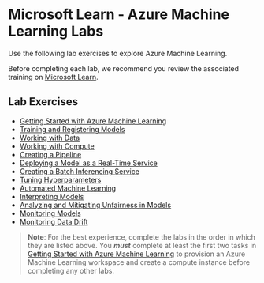 # Microsoft Learn - Azure Machine Learning Labs

Use the following lab exercises to explore Azure Machine Learning.

Before completing each lab, we recommend you review the associated training on [Microsoft Learn](https://docs.microsoft.com/learn/paths/build-ai-solutions-with-azure-ml-service/).

## Lab Exercises

- [Getting Started with Azure Machine Learning](Lab01.md)
- [Training and Registering Models](Lab02.md)
- [Working with Data](Lab03.md)
- [Working with Compute](Lab04.md)
- [Creating a Pipeline](Lab05.md)
- [Deploying a Model as a Real-Time Service](Lab06.md)
- [Creating a Batch Inferencing Service](Lab07.md)
- [Tuning Hyperparameters](Lab08.md)
- [Automated Machine Learning](Lab09.md)
- [Interpreting Models](Lab10.md)
- [Analyzing and Mitigating Unfairness in Models](Lab11.md)
- [Monitoring Models](Lab12.md)
- [Monitoring Data Drift](Lab13.md)

> **Note**: For the best experience, complete the labs in the order in which they are listed above. You ***must*** complete at least the first two tasks in [Getting Started with Azure Machine Learning](Lab01.md) to provision an Azure Machine Learning workspace and create a compute instance before completing any other labs.
